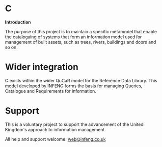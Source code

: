 # C

**Introduction**

The purpose of this project is to maintain a specific metamodel that enable the cataloguing of systems that form an information model used for management of built assets, such as trees, rivers, buildings and doors and so on.

# Wider integration

C exists within the wider QuCaR model for the Reference Data Library. This model developed by INFENG forms the basis for
managing Queries, Catalogue and Requirements for information.


# Support

This is a voluntary project to support the advancement of the United Kingdom's approach to information management.

All help and support welcome: web@infeng.co.uk

